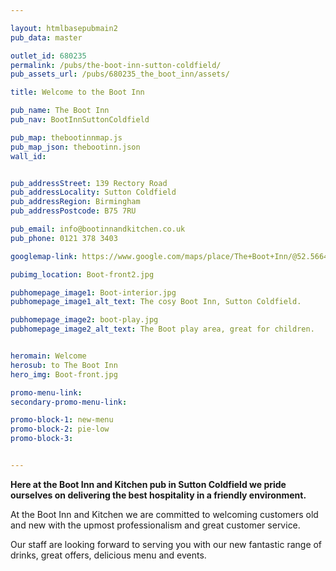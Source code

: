 ```yaml
---

layout: htmlbasepubmain2
pub_data: master

outlet_id: 680235
permalink: /pubs/the-boot-inn-sutton-coldfield/
pub_assets_url: /pubs/680235_the_boot_inn/assets/

title: Welcome to the Boot Inn

pub_name: The Boot Inn
pub_nav: BootInnSuttonColdfield

pub_map: thebootinnmap.js
pub_map_json: thebootinn.json
wall_id:


pub_addressStreet: 139 Rectory Road
pub_addressLocality: Sutton Coldfield
pub_addressRegion: Birmingham
pub_addressPostcode: B75 7RU

pub_email: info@bootinnandkitchen.co.uk
pub_phone: 0121 378 3403

googlemap-link: https://www.google.com/maps/place/The+Boot+Inn/@52.5664101,-1.8084563,17.37z/data=!4m12!1m6!3m5!1s0x4870a59bfe27e603:0xc3d525c1467bff5b!2sThe+Boot+Inn!8m2!3d52.5664707!4d-1.8069364!3m4!1s0x4870a59bfe27e603:0xc3d525c1467bff5b!8m2!3d52.5664707!4d-1.8069364

pubimg_location: Boot-front2.jpg

pubhomepage_image1: Boot-interior.jpg
pubhomepage_image1_alt_text: The cosy Boot Inn, Sutton Coldfield.

pubhomepage_image2: boot-play.jpg
pubhomepage_image2_alt_text: The Boot play area, great for children.


heromain: Welcome
herosub: to The Boot Inn
hero_img: Boot-front.jpg

promo-menu-link:
secondary-promo-menu-link:

promo-block-1: new-menu
promo-block-2: pie-low
promo-block-3:  


---
```



**Here at the Boot Inn and Kitchen pub in Sutton Coldfield we pride ourselves on delivering the best hospitality in a friendly environment.** 

At the Boot Inn and Kitchen we are committed to welcoming customers old and new with the upmost professionalism and great customer service. 

Our staff are looking forward to serving you with our new fantastic range of drinks, great offers, delicious menu and events.		